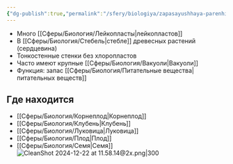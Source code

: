 ```yaml
---
{"dg-publish":true,"permalink":"/sfery/biologiya/zapasayushhaya-parenhima/","tags":["Ботаника"]}
---
```


- Много [[Сферы/Биология/Лейкопласты\|лейкопластов]]
- В [[Сферы/Биология/Стебель\|стебле]] древесных растений (сердцевина)
- Тонкостенные стенки без хлоропластов
- Часто имеют крупные [[Сферы/Биология/Вакуоли\|Вакуоли]]
- Функция: запас [[Сферы/Биология/Питательные вещества\|питательных веществ]]
## Где находится 
- [[Сферы/Биология/Корнеплод\|Корнеплод]]
- [[Сферы/Биология/Клубень\|Клубень]]
- [[Сферы/Биология/Луковица\|Луковица]]
- [[Сферы/Биология/Плод\|Плод]]
- [[Сферы/Биология/Семя\|Семя]]
![CleanShot 2024-12-22 at 11.58.14@2x.png|300](/img/user/%D0%90%D1%80%D1%85%D0%B8%D0%B2/%D0%9A%D1%8D%D1%88/CleanShot%202024-12-22%20at%2011.58.14@2x.png)